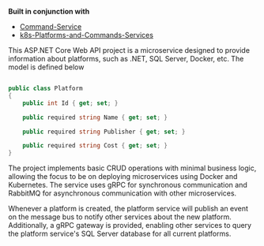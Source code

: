 **Built in conjunction with**
- [Command-Service](https://github.com/olliep24/Commands-Service)
- [k8s-Platforms-and-Commands-Services](https://github.com/olliep24/k8s-Platforms-and-Commands-Services)


This ASP.NET Core Web API project is a microservice designed to provide information about platforms, such as .NET, SQL Server, Docker, etc. The model is defined below
```csharp

public class Platform
{
    public int Id { get; set; }

    public required string Name { get; set; }

    public required string Publisher { get; set; }

    public required string Cost { get; set; }
}

```
The project implements basic CRUD operations with minimal business logic, allowing the focus to be on deploying microservices using Docker and Kubernetes. The service uses gRPC for synchronous communication and RabbitMQ for 
asynchronous communication with other microservices.

Whenever a platform is created, the platform service will publish an event on the message bus to notify other services about the new platform. Additionally, a gRPC gateway is provided, enabling other services to query
the platform service's SQL Server database for all current platforms.
